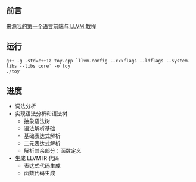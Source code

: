 ## 前言
来源[我的第一个语言前端与 LLVM 教程](https://llvm.org/docs/tutorial/MyFirstLanguageFrontend/index.html)

## 运行
```
g++ -g -std=c++1z toy.cpp `llvm-config --cxxflags --ldflags --system-libs --libs core` -o toy
./toy
```
## 进度
 - 词法分析
 - 实现语法分析和语法树
    - 抽象语法树
    - 语法解析基础
    - 基础表达式解析
    - 二元表达式解析
    - 解析其余部分：函数定义
-  生成 LLVM IR 代码
   - 表达式代码生成
   - 函数代码生成